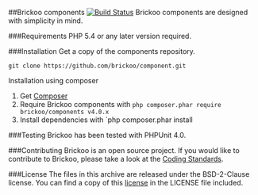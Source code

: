 
##Brickoo components [![Build Status](https://secure.travis-ci.org/brickoo/components.png)](http://travis-ci.org/brickoo/components)
Brickoo components are designed with simplicity in mind.

###Requirements
PHP 5.4 or any later version required.


###Installation
Get a copy of the components repository.

`git clone https://github.com/brickoo/component.git`

Installation using composer

1. Get [Composer](http://getcomposer.org/)
2. Require Brickoo components with `php composer.phar require brickoo/components v4.0.x`
3. Install dependencies with `php composer.phar install


###Testing
Brickoo has been tested with PHPUnit 4.0.


###Contributing
Brickoo is an open source project. If you would like to contribute to Brickoo, please take a look at the
[Coding Standards](http://brickoo.com/#coding_standards).


###License
The files in this archive are released under the BSD-2-Clause license.
You can find a copy of this [license](http://brickoo.com/#license) in the LICENSE file included.
